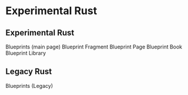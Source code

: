 # Experimental Rust


## Experimental Rust

Blueprints (main page)
Blueprint Fragment
Blueprint Page
Blueprint Book
Blueprint Library
## Legacy Rust

Blueprints (Legacy)
